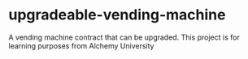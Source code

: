 # upgradeable-vending-machine
A vending machine contract that can be upgraded. This project is for learning purposes from Alchemy University

